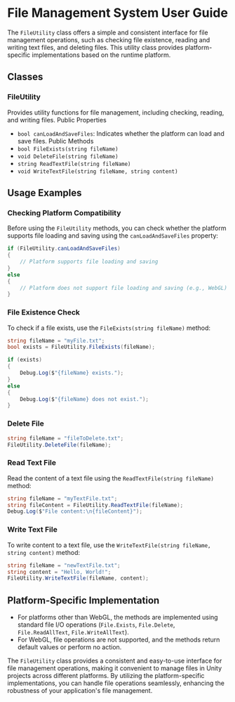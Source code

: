 
# File Management System User Guide

The `FileUtility` class offers a simple and consistent interface for file management operations, such as checking file existence, reading and writing text files, and deleting files. This utility class provides platform-specific implementations based on the runtime platform.

## Classes

### FileUtility
Provides utility functions for file management, including checking, reading, and writing files.
Public Properties
- `bool canLoadAndSaveFiles`: Indicates whether the platform can load and save files.
Public Methods
- `bool FileExists(string fileName)`
- `void DeleteFile(string fileName)`
- `string ReadTextFile(string fileName)`
- `void WriteTextFile(string fileName, string content)`

## Usage Examples

### Checking Platform Compatibility

Before using the `FileUtility` methods, you can check whether the platform supports file loading and saving using the `canLoadAndSaveFiles` property:

```csharp
if (FileUtility.canLoadAndSaveFiles)
{
    // Platform supports file loading and saving
}
else
{
    // Platform does not support file loading and saving (e.g., WebGL)
}
```
### File Existence Check

To check if a file exists, use the `FileExists(string fileName)` method:

```csharp
string fileName = "myFile.txt";
bool exists = FileUtility.FileExists(fileName);

if (exists)
{
    Debug.Log($"{fileName} exists.");
}
else
{
    Debug.Log($"{fileName} does not exist.");
}
```
### Delete File
```csharp
string fileName = "fileToDelete.txt";
FileUtility.DeleteFile(fileName);
```
### Read Text File
Read the content of a text file using the `ReadTextFile(string fileName)` method:
```csharp
string fileName = "myTextFile.txt";
string fileContent = FileUtility.ReadTextFile(fileName);
Debug.Log($"File content:\n{fileContent}");
```
### Write Text File
To write content to a text file, use the `WriteTextFile(string fileName, string content)` method:
```csharp
string fileName = "newTextFile.txt";
string content = "Hello, World!";
FileUtility.WriteTextFile(fileName, content);
```
## Platform-Specific Implementation
-   For platforms other than WebGL, the methods are implemented using standard file I/O operations (`File.Exists`, `File.Delete`, `File.ReadAllText`, `File.WriteAllText`).
-   For WebGL, file operations are not supported, and the methods return default values or perform no action.

The `FileUtility` class provides a consistent and easy-to-use interface for file management operations, making it convenient to manage files in Unity projects across different platforms. By utilizing the platform-specific implementations, you can handle file operations seamlessly, enhancing the robustness of your application's file management.
